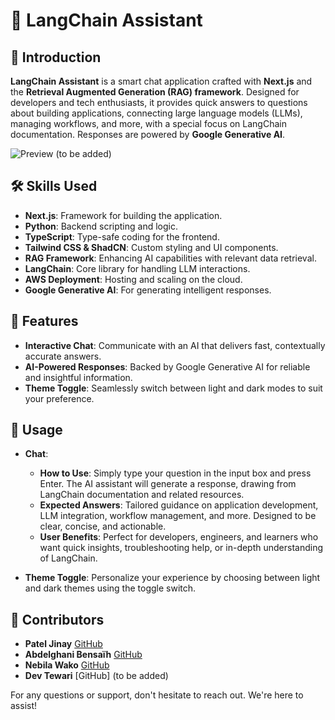# 🎉 LangChain Assistant

## 🚀 Introduction
**LangChain Assistant** is a smart chat application crafted with **Next.js** and the **Retrieval Augmented Generation (RAG) framework**. Designed for developers and tech enthusiasts, it provides quick answers to questions about building applications, connecting large language models (LLMs), managing workflows, and more, with a special focus on LangChain documentation. Responses are powered by **Google Generative AI**.

![Preview](path/to/preview/image.png) (to be added)

## 🛠️ Skills Used
- **Next.js**: Framework for building the application.
- **Python**: Backend scripting and logic.
- **TypeScript**: Type-safe coding for the frontend.
- **Tailwind CSS & ShadCN**: Custom styling and UI components.
- **RAG Framework**: Enhancing AI capabilities with relevant data retrieval.
- **LangChain**: Core library for handling LLM interactions.
- **AWS Deployment**: Hosting and scaling on the cloud.
- **Google Generative AI**: For generating intelligent responses.

## 🌟 Features
- **Interactive Chat**: Communicate with an AI that delivers fast, contextually accurate answers.
- **AI-Powered Responses**: Backed by Google Generative AI for reliable and insightful information.
- **Theme Toggle**: Seamlessly switch between light and dark modes to suit your preference.

## 🎯 Usage
- **Chat**: 
  - **How to Use**: Simply type your question in the input box and press Enter. The AI assistant will generate a response, drawing from LangChain documentation and related resources.
  - **Expected Answers**: Tailored guidance on application development, LLM integration, workflow management, and more. Designed to be clear, concise, and actionable.
  - **User Benefits**: Perfect for developers, engineers, and learners who want quick insights, troubleshooting help, or in-depth understanding of LangChain.

- **Theme Toggle**: Personalize your experience by choosing between light and dark themes using the toggle switch.

## 👥 Contributors
- **Patel Jinay** [GitHub](https://github.com/Github11200)
- **Abdelghani Bensaïh** [GitHub](https://github.com/yourusername)
- **Nebila Wako** [GitHub](https://github.com/nebilawako)
- **Dev Tewari** [GitHub] (to be added)

For any questions or support, don't hesitate to reach out. We're here to assist!

